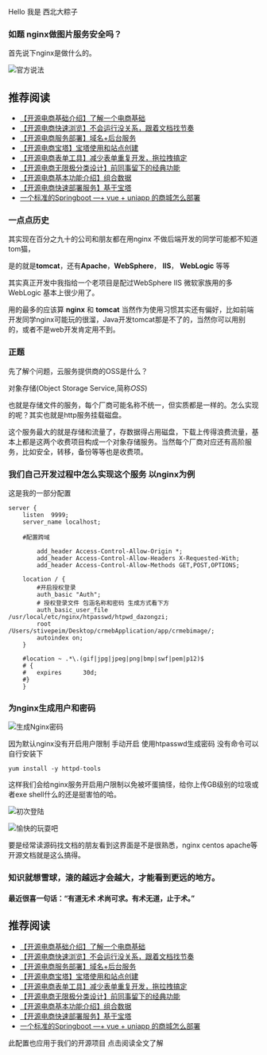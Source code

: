 Hello 我是 西北大粽子

### 如题 nginx做图片服务安全吗？

首先说下nginx是做什么的。

![官方说法](https://gitee.com/stivepeim/img4mk/raw/master/20210429233823.png)

## 推荐阅读

- [【开源电商基础介绍】了解一个电商基础](https://mp.weixin.qq.com/s/d7TAOzcCtjpNwqqAeU8ftA)
- [【开源电商快速浏览】不会运行没关系，跟着文档找节奏](https://mp.weixin.qq.com/s/DrRn0Zx-WPMe_Ocg7Oo1MA)
- [【开源电商服务部署】域名+后台服务](https://mp.weixin.qq.com/s/s5CqqlcLrDsLY8NEU47_4w)
- [【开源电商宝塔】宝塔使用和站点创建](https://mp.weixin.qq.com/s/2TDLMvmZM1EXDnJ39kR6Qw)
- [【开源电商表单工具】减少表单重复开发，拖拉拽搞定](https://mp.weixin.qq.com/s/1an2WYS10rwtWzQobs34kQ)
- [【开源电商无限极分类设计】前同事留下的经典功能](https://mp.weixin.qq.com/s/e8TNaRpdX71C74O3BtBa7A)
- [【开源电商基本功能介绍】组合数据](https://mp.weixin.qq.com/s/naRUwGHY1bOn9UepeOErTg)
- [【开源电商快速部署服务】基于宝塔](https://mp.weixin.qq.com/s/VZ5zCuScA-zZzZCYxfxByA)
- [一个标准的Springboot —+ vue + uniapp 的商城怎么部署](https://mp.weixin.qq.com/s/eFTr3-3w_5vA5veCdyCzZw)

### 一点点历史

其实现在百分之九十的公司和朋友都在用nginx  不做后端开发的同学可能都不知道tom猫，

是的就是**tomcat**，还有**Apache**，**WebSphere**， **IIS**， **WebLogic** 等等

其实真正开发中我指给一个老项目是配过WebSphere  IIS 微软家族用的多 WebLogic 基本上很少用了。

用的最多的应该算 **nginx** 和 **tomcat** 当然作为使用习惯其实还有偏好，比如前端开发同学nginx可能玩的很溜，Java开发tomcat那是不了的，当然你可以用别的，或者不是web开发肯定用不到。

### 正题

先了解个问题，云服务提供商的OSS是什么？

对象存储(Object Storage Service,简称*OSS*) 

也就是存储文件的服务，每个厂商可能名称不统一，但实质都是一样的。怎么实现的呢？其实也就是http服务挂载磁盘。

这个服务最大的就是存储和流量了，存数据得占用磁盘，下载上传得浪费流量，基本上都是这两个收费项目构成一个对象存储服务。当然每个厂商对应还有高阶服务，比如安全，转移，备份等等也是收费项。

### 我们自己开发过程中怎么实现这个服务 以nginx为例

这是我的一部分配置

~~~shell
server {
   	listen	9999;
   	server_name localhost;

	#配置跨域

        add_header Access-Control-Allow-Origin *;
        add_header Access-Control-Allow-Headers X-Requested-With;
        add_header Access-Control-Allow-Methods GET,POST,OPTIONS;

	location / {
		#开启授权登录
		auth_basic "Auth";
		# 授权登录文件 包涵名称和密码 生成方式看下方
		auth_basic_user_file /usr/local/etc/nginx/htpasswd/htpwd_dazongzi;
		root /Users/stivepeim/Desktop/crmebApplication/app/crmebimage/;
		autoindex on;
	}

   	#location ~ .*\.(gif|jpg|jpeg|png|bmp|swf|pem|p12)$
   	# {
   	#	expires      30d;
   	#}
    }
~~~



### 为nginx生成用户和密码

![生成Nginx密码](https://gitee.com/stivepeim/img4mk/raw/master/20210429233833.png)

因为默认nginx没有开启用户限制 手动开启 使用htpasswd生成密码 没有命令可以自行安装下

~~~shell
yum install -y httpd-tools 
~~~



这样我们会给nginx服务开启用户限制以免被坏蛋搞怪，给你上传GB级别的垃圾或者exe shell什么的还是挺害怕的哈。

![初次登陆](https://gitee.com/stivepeim/img4mk/raw/master/20210429234224.png)

![愉快的玩耍吧](https://gitee.com/stivepeim/img4mk/raw/master/20210429234230.png)

要是经常读源码找文档的朋友看到这界面是不是很熟悉，nginx centos apache等开源文档就是这么搞得。

### 知识就想雪球，滚的越远才会越大，才能看到更远的地方。

#### 最近很喜一句话：“有道无术 术尚可求。有术无道，止于术。”

## 推荐阅读

- [【开源电商基础介绍】了解一个电商基础](https://mp.weixin.qq.com/s/d7TAOzcCtjpNwqqAeU8ftA)
- [【开源电商快速浏览】不会运行没关系，跟着文档找节奏](https://mp.weixin.qq.com/s/DrRn0Zx-WPMe_Ocg7Oo1MA)
- [【开源电商服务部署】域名+后台服务](https://mp.weixin.qq.com/s/s5CqqlcLrDsLY8NEU47_4w)
- [【开源电商宝塔】宝塔使用和站点创建](https://mp.weixin.qq.com/s/2TDLMvmZM1EXDnJ39kR6Qw)
- [【开源电商表单工具】减少表单重复开发，拖拉拽搞定](https://mp.weixin.qq.com/s/1an2WYS10rwtWzQobs34kQ)
- [【开源电商无限极分类设计】前同事留下的经典功能](https://mp.weixin.qq.com/s/e8TNaRpdX71C74O3BtBa7A)
- [【开源电商基本功能介绍】组合数据](https://mp.weixin.qq.com/s/naRUwGHY1bOn9UepeOErTg)
- [【开源电商快速部署服务】基于宝塔](https://mp.weixin.qq.com/s/VZ5zCuScA-zZzZCYxfxByA)
- [一个标准的Springboot —+ vue + uniapp 的商城怎么部署](https://mp.weixin.qq.com/s/eFTr3-3w_5vA5veCdyCzZw)

此配置也应用于我们的开源项目 点击阅读全文了解